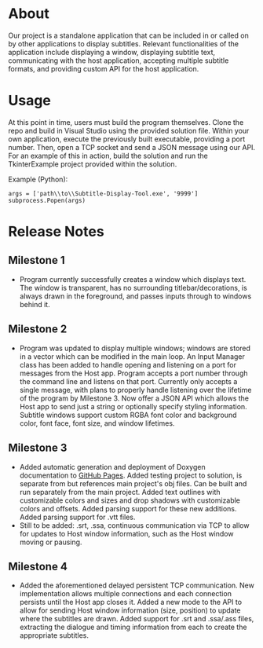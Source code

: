 # About
Our project is a standalone application that can be included in or called on by other applications to display subtitles. Relevant functionalities of the application include displaying a window, displaying subtitle text, communicating with the host application, accepting multiple subtitle formats, and providing custom API for the host application. 

# Usage
At this point in time, users must build the program themselves. Clone the repo and build in Visual Studio using the provided solution file. Within your own application, execute the previously built executable, providing a port number. Then, open a TCP socket and send a JSON message using our API.
For an example of this in action, build the solution and run the TkinterExample project provided within the solution.

Example (Python):
```
args = ['path\\to\\Subtitle-Display-Tool.exe', '9999']
subprocess.Popen(args)
```

# Release Notes
## Milestone 1
* Program currently successfully creates a window which displays text. The window is transparent, has no surrounding titlebar/decorations, is always drawn in the foreground, and passes inputs through to windows behind it.

## Milestone 2
* Program was updated to display multiple windows; windows are stored in a vector which can be modified in the main loop. An Input Manager class has been added to handle opening and listening on a port for messages from the Host app. Program accepts a port number through the command line and listens on that port. Currently only accepts a single message, with plans to properly handle listening over the lifetime of the program by Milestone 3. Now offer a JSON API which allows the Host app to send just a string or optionally specify styling information. Subtitle windows support custom RGBA font color and background color, font face, font size, and window lifetimes.

## Milestone 3
* Added automatic generation and deployment of Doxygen documentation to [GitHub Pages](https://chauler.github.io/Subtitle-Display-Tool/). Added testing project to solution, is separate from but references main project's obj files. Can be built and run separately from the main project. Added text outlines with customizable colors and sizes and drop shadows with customizable colors and offsets. Added parsing support for these new additions. Added parsing support for .vtt files.
* Still to be added: .srt, .ssa, continuous communication via TCP to allow for updates to Host window information, such as the Host window moving or pausing.

## Milestone 4
* Added the aforementioned delayed persistent TCP communication. New implementation allows multiple connections and each connection persists until the Host app closes it. Added a new mode to the API to allow for sending Host window information (size, position) to update where the subtitles are drawn. Added support for .srt and .ssa/.ass files, extracting the dialogue and timing information from each to create the appropriate subtitles.
